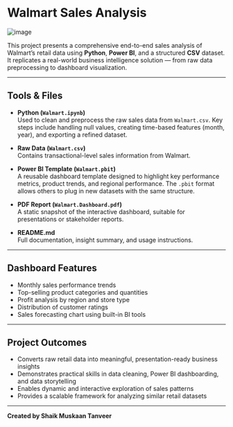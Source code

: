 # Walmart Sales Analysis

![image](https://github.com/user-attachments/assets/3488c186-dc84-4c84-9c85-d2f87e10a63e)

This project presents a comprehensive end-to-end sales analysis of Walmart’s retail data using **Python**, **Power BI**, and a structured **CSV** dataset. It replicates a real-world business intelligence solution — from raw data preprocessing to dashboard visualization.

---

## Tools & Files

- **Python (`Walmart.ipynb`)**  
  Used to clean and preprocess the raw sales data from `Walmart.csv`. Key steps include handling null values, creating time-based features (month, year), and exporting a refined dataset.

- **Raw Data (`Walmart.csv`)**  
  Contains transactional-level sales information from Walmart.

- **Power BI Template (`Walmart.pbit`)**  
  A reusable dashboard template designed to highlight key performance metrics, product trends, and regional performance. The `.pbit` format allows others to plug in new datasets with the same structure.

- **PDF Report (`Walmart.Dashboard.pdf`)**  
  A static snapshot of the interactive dashboard, suitable for presentations or stakeholder reports.

- **README.md**  
  Full documentation, insight summary, and usage instructions.
  
---

## Dashboard Features

- Monthly sales performance trends  
- Top-selling product categories and quantities  
- Profit analysis by region and store type  
- Distribution of customer ratings  
- Sales forecasting chart using built-in BI tools

---

## Project Outcomes

- Converts raw retail data into meaningful, presentation-ready business insights  
- Demonstrates practical skills in data cleaning, Power BI dashboarding, and data storytelling  
- Enables dynamic and interactive exploration of sales patterns  
- Provides a scalable framework for analyzing similar retail datasets

---

**Created by Shaik Muskaan Tanveer**
